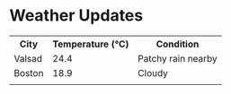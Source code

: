 # Weather Updates

<!-- WEATHER-UPDATE-START -->
<table><tr><th>City</th><th>Temperature (°C)</th><th>Condition</th></tr><tr><td>Valsad</td><td>24.4</td><td>Patchy rain nearby</td></tr><tr><td>Boston</td><td>18.9</td><td>Cloudy</td></tr><tr><td></td><td></td><td></td></tr></table>
<!-- WEATHER-UPDATE-END -->
